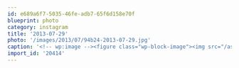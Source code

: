 ```yaml
---
id: e689a6f7-5035-46fe-adb7-65f6d158e70f
blueprint: photo
category: instagram
title: '2013-07-29'
photo: '/images/2013/07/94b24-2013-07-29.jpg'
caption: '<!-- wp:image --><figure class="wp-block-image"><img src="/assets/images/2013/07/94b24-2013-07-29.jpg" /></figure><!-- /wp:image --><!-- wp:paragraph --><p>Bridge over the Columbia on the way to #WDS a few weeks ago.</p><!-- /wp:paragraph -->'
import_id: '20414'
---
```

